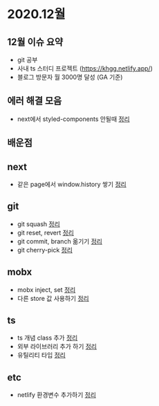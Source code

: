 # 2020.12월

## 12월 이슈 요약

- git 공부
- 사내 ts 스터디 프로젝트 (https://khgg.netlify.app/)
- 블로그 방문자 월 3000명 달성 (GA 기준)

## 에러 해결 모음

- next에서 styled-components 안될때 [정리](https://kyounghwan01.github.io/blog/React/next/styled-component-render-error/)

## 배운점

## next

- 같은 page에서 window.history 쌓기 [정리](https://kyounghwan01.github.io/blog/React/next/same-page-stack-history/)

## git

- git squash [정리](https://kyounghwan01.github.io/blog/etc/git/git-squash/)
- git reset, revert [정리](https://kyounghwan01.github.io/blog/etc/git/git-reset-revert/)
- git commit, branch 옮기기 [정리](https://kyounghwan01.github.io/blog/etc/git/git-branch-change/)
- git cherry-pick [정리](https://kyounghwan01.github.io/blog/etc/git/git-cherry-pick/)

## mobx

- mobx inject, set [정리](https://kyounghwan01.github.io/blog/React/mobx/mobx-api/#inject)
- 다른 store 값 사용하기 [정리](https://kyounghwan01.github.io/blog/React/mobx/use-other-store/)

## ts

- ts 개념 class 추가 [정리](https://kyounghwan01.github.io/blog/TS/Fundamentals/basic/)
- 외부 라이브러리 추가 하기 [정리](https://kyounghwan01.github.io/blog/TS/React/dependency-install/)
- 유틸리티 타입 [정리](https://kyounghwan01.github.io/blog/TS/Fundamentals/utility-types/)

## etc

- netlify 환경변수 추가하기 [정리](https://kyounghwan01.github.io/blog/etc/netlify-env/)

<Disqus />
